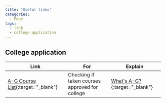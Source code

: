 ```yaml
---
title: "Useful links"
categories:
  - Page
tags:
  - link
  - college application
---
```



## College application

| Link                                              | For                         | Explain |
| ------------------------------------------------- | ----------------------------| ------- |
| [A-G Course List](https://hs-articulation.ucop.edu/agcourselist){:target="_blank"} | Checking if taken courses approved for college   | [What's A-G?](https://www.californiacolleges.edu/#/learn-about-a-g){:target="_blank"}|


